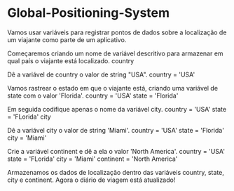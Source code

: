 # Global-Positioning-System
Vamos usar variáveis para registrar pontos de dados sobre a localização de um viajante como parte de um aplicativo.

Começaremos criando um nome de variável descritivo para armazenar em qual país o viajante está localizado.
country

Dê a variável de country o valor de string "USA".
country = 'USA'

Vamos rastrear o estado em que o viajante está, criando uma variável de state com o valor 'Florida'.
country = 'USA'
state = 'Florida'

Em seguida codifique apenas o nome da variável city.
country = 'USA'
state = 'FLorida'
city

Dê a variável city o valor de string 'Miami'.
country = 'USA'
state = 'Florida'
city = 'Miami'

Crie a variável continent e dê a ela o valor 'North America'.
country = 'USA'
state = 'FLorida'
city = 'Miami'
continent = 'North America'

Armazenamos os dados de localização dentro das variáveis country, state, city e continent. Agora o diário de viagem está atualizado!
